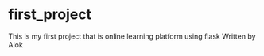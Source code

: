# first_project
This is my first project that is online learning platform using flask
Written by Alok
